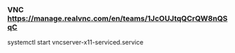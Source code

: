 ### VNC https://manage.realvnc.com/en/teams/1JcOUJtqQCrQW8nQSqC

systemctl start vncserver-x11-serviced.service
